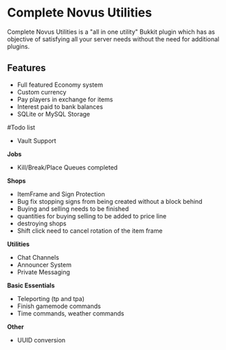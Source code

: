 # Complete Novus Utilities
Complete Novus Utilities is a "all in one utility" Bukkit plugin which has as objective of satisfying all your server needs without the need for additional plugins.

## Features

* Full featured Economy system
* Custom currency
* Pay players in exchange for items
* Interest paid to bank balances
* SQLite or MySQL Storage



#Todo list
* Vault Support

**Jobs**
* Kill/Break/Place Queues completed

**Shops**
* ItemFrame and Sign Protection
* Bug fix stopping signs from being created without a block behind
* Buying and selling needs to be finished
* quantities for buying selling to be added to price line
* destroying shops
* Shift click need to cancel rotation of the item frame

**Utilities**
* Chat Channels
* Announcer System
* Private Messaging

**Basic Essentials**
* Teleporting (tp and tpa)
* Finish gamemode commands
* Time commands, weather commands

**Other**
* UUID conversion

